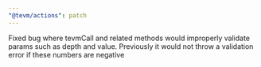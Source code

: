 ```yaml
---
"@tevm/actions": patch
---
```


Fixed bug where tevmCall and related methods would improperly validate params such as depth and value. Previously it would not throw a validation error if these numbers are negative

